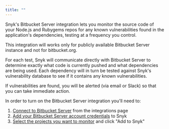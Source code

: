 ```yaml
---
title: ""
---
```


Snyk's Bitbucket Server integration lets you monitor the source code of your Node.js and Rubygems repos for any known vulnerabilities found in the application's dependencies, testing at a frequency you control.

This integration will works only for publicly available Bitbucket Server instance and not for bitbucket.org.

For each test, Snyk will communicate directly with Bitbucket Server to determine exactly what code is currently pushed and what dependencies are being used. Each dependency will in turn be tested against Snyk's vulnerability database to see if it contains any known vulnerabilities. 

If vulnerabilities are found, you will be alerted (via email or Slack) so that you can take immediate action.

In order to turn on the Bitbucket Server integration you'll need to:

1. [Connect to Bitbucket Server](#connecting-snyk-to-bitbucket-server) from the integrations page
2. [Add your Bitbucket Server account credentials](#generating-your-bitbucket-user) to Snyk
3. [Select the projects you want to monitor](#adding-bitbucket-server-repos) and click "Add to Snyk"
